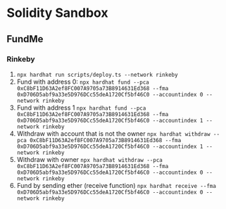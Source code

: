 # Solidity Sandbox

## FundMe

### Rinkeby

1. `npx hardhat run scripts/deploy.ts --network rinkeby`
2. Fund with address 0: `npx hardhat fund --pca 0xC8bF11D63A2ef8FC007A9705a73B8914631Ed368 --fma 0xD706D5abf9a33e5D976DCc55deA1720Cf5bf46C0 --accountindex 0 --network rinkeby`
3. Fund with address 1 `npx hardhat fund --pca 0xC8bF11D63A2ef8FC007A9705a73B8914631Ed368 --fma 0xD706D5abf9a33e5D976DCc55deA1720Cf5bf46C0 --accountindex 1 --network rinkeby`
4. Withdraw with account that is not the owner `npx hardhat withdraw --pca 0xC8bF11D63A2ef8FC007A9705a73B8914631Ed368 --fma 0xD706D5abf9a33e5D976DCc55deA1720Cf5bf46C0 --accountindex 1 --network rinkeby`
5. Withdraw with owner `npx hardhat withdraw --pca 0xC8bF11D63A2ef8FC007A9705a73B8914631Ed368 --fma 0xD706D5abf9a33e5D976DCc55deA1720Cf5bf46C0 --accountindex 0 --network rinkeby`
6. Fund by sending ether (receive function) `npx hardhat receive --fma 0xD706D5abf9a33e5D976DCc55deA1720Cf5bf46C0 --accountindex 0 --network rinkeby`
